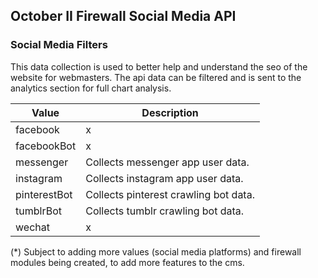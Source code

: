 ## October II Firewall Social Media API

### Social Media Filters

This data collection is used to better help and understand the seo of the website for webmasters. The api data can be filtered and is sent to the analytics section for full chart analysis.

Value | Description
---|---
facebook | x
facebookBot | x
messenger | Collects messenger app user data.
instagram | Collects instagram app user data.
pinterestBot | Collects pinterest crawling bot data.
tumblrBot | Collects tumblr crawling bot data.
wechat | x

(*) Subject to adding more values (social media platforms) and firewall modules being created, to add more features to the cms.
